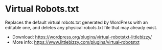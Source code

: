 # Virtual Robots.txt

Replaces the default virtual robots.txt generated by WordPress with an editable one, and deletes any physical robots.txt file that may already exist.

* Download: https://wordpress.org/plugins/virtual-robotstxt-littlebizzy/
* More info: https://www.littlebizzy.com/plugins/virtual-robotstxt
